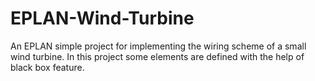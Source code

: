 # EPLAN-Wind-Turbine
An EPLAN simple project for implementing the wiring scheme of a small wind turbine. In this project some elements are defined with the help of black box feature.
